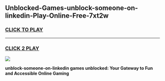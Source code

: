 
## Unblocked-Games-unblock-someone-on-linkedin-Play-Online-Free-7xt2w
<h3>
<a href="https://premium76.site?title=unblock-someone-on-linkedin&ref=26A">CLICK TO PLAY</a></h3>
<hr>

<h3>
<a href="https://premium76.site?title=unblock-someone-on-linkedin&ref=26A">CLICK 2 PLAY</a>
  
</h3>

<a href="https://premium76.site?title=unblock-someone-on-linkedin&ref=26A"><img src="https://clearcache.store/games.png"></a>


**unblock-someone-on-linkedin games unblocked: Your Gateway to Fun and Accessible Online Gaming**
